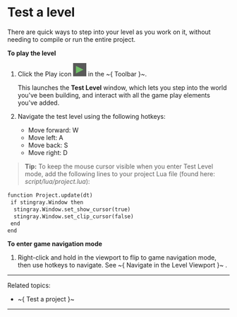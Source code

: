 # Test a level

There are quick ways to step into your level as you work on it, without needing to compile or run the entire project.

**To play the level**

1. Click the Play icon ![](../images/icon_Play.png) in the ~{ Toolbar }~.

	This launches the **Test Level** window, which lets you step into the world you've been building, and interact with all the game play elements you've added.

2. Navigate the test level using the following hotkeys:

	- Move forward: W
	- Move left: A
	- Move back: S
	- Move right: D


> **Tip:** To keep the mouse cursor visible when you enter Test Level mode, add the following lines to your project Lua file (found here: *script/lua/project.lua*):

```
function Project.update(dt)
 if stingray.Window then
  stingray.Window.set_show_cursor(true)
  stingray.Window.set_clip_cursor(false)
 end
end
```
**To enter game navigation mode**

1. Right-click and hold in the viewport to flip to game navigation mode, then use hotkeys to navigate. See ~{ Navigate in the Level Viewport }~ .

---
Related topics:
-	~{ Test a project }~
---
